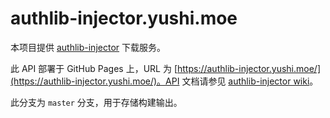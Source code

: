 # authlib-injector.yushi.moe
本项目提供 [authlib-injector](https://github.com/yushijinhun/authlib-injector) 下载服务。

此 API 部署于 GitHub Pages 上，URL 为 [https://authlib-injector.yushi.moe/](https://authlib-injector.yushi.moe/)。API 文档请参见 [authlib-injector wiki](https://github.com/yushijinhun/authlib-injector/wiki/%E8%8E%B7%E5%8F%96-authlib-injector)。

此分支为 `master` 分支，用于存储构建输出。

